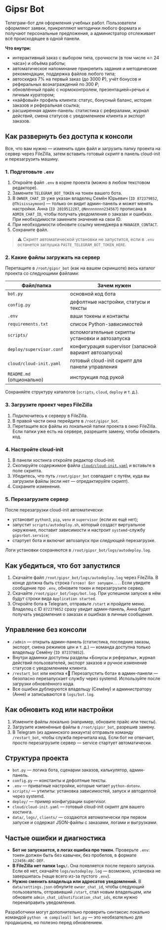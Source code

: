 # Gipsr Bot

Телеграм-бот для оформления учебных работ. Пользователи оформляют заявки, прикрепляют методички любого формата и получают персональные предложения, а администратор отслеживает всё происходящее в одной панели.

**Что внутри:**

- интерактивный заказ с выбором типа, срочности (в том числе «🔥 24 часа») и объёма работы;
- автоматическое напоминание прикрепить задания и методические рекомендации, поддержка файлов любого типа;
- автоскидка 7% на первый заказ (до 3000 ₽), учёт бонусов и реферальных вознаграждений по 300 ₽;
- обновлённый прайс с нормоконтролем, презентацией+речью и личным куратором;
- «кайфовый» профиль клиента: статус, бонусный баланс, история заказов и реферальная ссылка;
- расширенная админ-панель: статистика с рефералами, журнал действий, смена статусов с уведомлением клиента и экспорт заказов.

## Как развернуть без доступа к консоли

Все, что вам нужно — изменить один файл и загрузить папку проекта на сервер через FileZilla, затем вставить готовый скрипт в панель cloud-init и перезагрузить машину.

### 1. Подготовьте `.env`

1. Откройте файл `.env` в корне проекта (можно в любом текстовом редакторе).
2. Замените `TELEGRAM_BOT_TOKEN` на токен вашего бота.
3. В `OWNER_CHAT_ID` уже указан владелец Семён Юрьевич (`ID 872379852`, `@Thisissaymoon`) — только он видит админ-панель и может менять настройки. Анна (`ID 2019512207`, `@Nnnnnnnnn234567`) прописана в `ADMIN_CHAT_ID`, чтобы получать уведомления о заказах и ошибках. При необходимости замените значения на свои ID.
4. При необходимости обновите ссылку менеджера в `MANAGER_CONTACT`.
5. Сохраните файл.

> ⚠️ Скрипт автоматической установки не запустится, если в `.env` останется заглушка `PASTE_TELEGRAM_BOT_TOKEN_HERE`.

### 2. Какие файлы загружать на сервер

Перетащите в `/root/gipsr_bot` (как на вашем скриншоте) весь каталог проекта со следующими файлами:

| Файл/папка | Зачем нужен |
|------------|-------------|
| `bot.py` | основной код бота |
| `config.py` | дефолтные настройки, статусы и тексты |
| `.env` | ваши токены и контакты |
| `requirements.txt` | список Python-зависимостей |
| `scripts/` | вспомогательные скрипты установки и автозапуска |
| `deploy/supervisor.conf` | конфигурация supervisor (запасной вариант автозапуска) |
| `cloud/cloud-init.yaml` | готовый cloud-init скрипт для панели управления |
| `README.md` (опционально) | инструкция под рукой |

Сохраняйте структуру каталогов (`scripts`, `cloud`, `deploy` и т. д.).

### 3. Загрузите проект через FileZilla

1. Подключитесь к серверу в FileZilla.
2. В правой части окна перейдите в `/root/gipsr_bot`.
3. Перетащите все файлы из локальной папки проекта в окно FileZilla. Если папки уже есть на сервере, разрешите замену, чтобы обновить код.

### 4. Настройте cloud-init

1. В панели хостинга откройте редактор cloud-init.
2. Скопируйте содержимое файла [`cloud/cloud-init.yaml`](cloud/cloud-init.yaml) и вставьте в поле скрипта.
3. Убедитесь, что путь `/root/gipsr_bot` совпадает с путём, куда вы загрузили файлы (если нет — отредактируйте скрипт).
4. Сохраните изменения.

### 5. Перезагрузите сервер

После перезагрузки cloud-init автоматически:

- установит `python3`, `pip`, `venv` и `supervisor` (если их ещё нет);
- запустит `scripts/autodeploy.sh`, который создаст виртуальное окружение, поставит зависимости и настроит `systemd`-службу `gipsrbot.service`;
- стартует бота и включит автозапуск при следующей перезагрузке.

Логи установки сохраняются в `/root/gipsr_bot/logs/autodeploy.log`.

## Как убедиться, что бот запустился

1. Скачайте файл `/root/gipsr_bot/logs/autodeploy.log` через FileZilla. В конце должна быть строка `Готово! Бот запущен...`. Если увидите сообщение про `.env`, обновите токен и перезагрузите сервер.
2. Скачайте `/root/gipsr_bot/logs/bot.log`. При успешном запуске в нём будут строки вида `Application started`.
3. Откройте бота в Telegram, отправьте `/start` и пройдите меню. Владелец с ID `872379852` сразу увидит админ-панель, Анна будет получать уведомления о заказах и ошибках в личные сообщения.

## Управление без консоли

- `/admin` — открыть админ-панель (статистика, последние заказы, экспорт, смена режимов цен и т. д.) — команда доступна только владельцу Семёну (`ID 872379852`).
- Внутри админки доступны разделы «Бонусы и рефералы», журнал действий пользователей, экспорт заказов и ручное изменение статусов с уведомлением клиента.
- `/restart_bot` или кнопка «🔄 Перезапустить бота» в админ-панели — безопасно перезапускает службу через systemd. Используйте после загрузки обновлённого кода.
- Все ошибки дублируются владельцу (Семёну) и администратору (Анне) и записываются в `logs/bot.log`.

## Как обновить код или настройки

1. Измените файлы локально (например, обновите прайс или тексты).
2. Загрузите изменённые файлы в `/root/gipsr_bot`, разрешив замену.
3. В Telegram (из админского аккаунта) отправьте команду `/restart_bot`, чтобы служба перечитала код. Если бот не отвечает, просто перезагрузите сервер — service стартует автоматически.

## Структура проекта

- `bot.py` — логика бота, сценарии заказов, калькулятор, админ-панель.
- `config.py` — константы и дефолтные тексты.
- `.env` — приватные настройки, которые читает `python-dotenv`.
- `scripts/` — утилиты: установка зависимостей, запуск и автодеплой через systemd.
- `deploy/` — пример конфигурации supervisor.
- `cloud/cloud-init.yaml` — готовый cloud-init скрипт для вашего хостинга.
- `data/`, `logs/`, `clients/` — создаются автоматически при первом запуске и содержат JSON-файлы с заказами, логами и выгрузками.

## Частые ошибки и диагностика

- **Бот не запускается, в логах ошибка про токен.** Проверьте `.env`: токен должен быть без кавычек, без пробелов, в формате `123456:ABC-DEF`.
- **В FileZilla нет папки `logs/`.** Она появляется после первого запуска. Если её нет, скачайте `logs/autodeploy.log` — возможно, установка не завершилась (чаще всего из-за пустого `.env`).
- **Нужно сменить владельца или адресатов уведомлений.** В `data/settings.json` обнулите `owner_chat_id`, чтобы следующий пользователь, отправивший `/start`, стал новым владельцем, или обновите `admin_chat_id`/`notification_chat_ids`, если нужно перенаправить уведомления.

Разработчики могут дополнительно проверить синтаксис локально командой `python -m compileall bot.py` — это необязательно для продакшена, но полезно перед обновлением.
